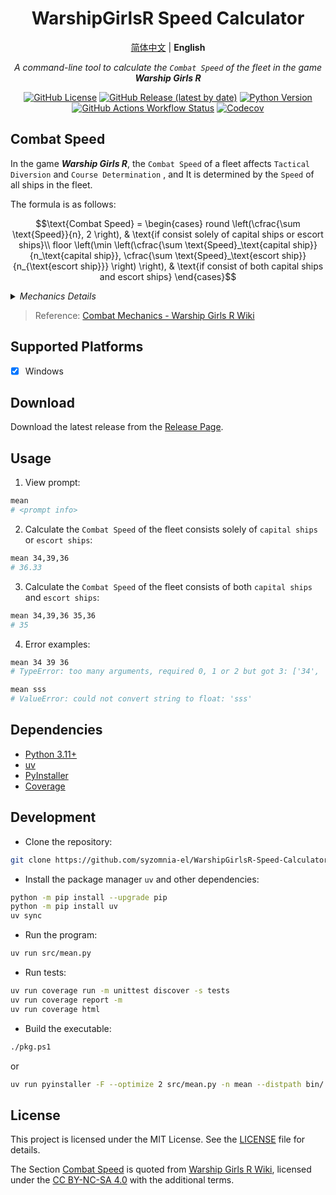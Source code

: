 <div align="center">

# WarshipGirlsR Speed Calculator

[简体中文](README.md) | **English**

_A command-line tool to calculate the `Combat Speed` of the fleet in the game **Warship Girls R**_

[![GitHub License](https://img.shields.io/github/license/syzomnia-el/WarshipGirlsR-Speed-Calculator)](LICENSE)
[![GitHub Release (latest by date)](https://img.shields.io/github/v/release/syzomnia-el/WarshipGirlsR-Speed-Calculator?include_prereleases&sort=date&display_name=release)](https://github.com/syzomnia-el/WarshipGirlsR-Speed-Calculator/releases)
[![Python Version](https://img.shields.io/badge/python-3.11%20%7C%203.12%20%7C%203.13-blue)](https://www.python.org)
[![GitHub Actions Workflow Status](https://img.shields.io/github/actions/workflow/status/syzomnia-el/WarshipGirlsR-Speed-Calculator/codecov.yml)](https://github.com/syzomnia-el/WarshipGirlsR-Speed-Calculator/actions/workflows/codecov.yml)
[![Codecov](https://img.shields.io/codecov/c/gh/syzomnia-el/WarshipGirlsR-Speed-Calculator?token=T3Q72DSMHL)](https://codecov.io/gh/syzomnia-el/WarshipGirlsR-Speed-Calculator)

</div>

## Combat Speed

In the game _**Warship Girls R**_, the `Combat Speed` of a fleet affects `Tactical Diversion` and
`Course Determination` , and It is determined by the `Speed` of all ships in the fleet.

The formula is as follows:

```math
\text{Combat Speed} = 
\begin{cases}
round \left(\cfrac{\sum \text{Speed}}{n}, 2 \right), & \text{if consist solely of capital ships or escort ships}\\
floor \left(\min \left(\cfrac{\sum \text{Speed}_\text{capital ship}}{n_\text{capital ship}}, \cfrac{\sum \text{Speed}_\text{escort ship}}{n_{\text{escort ship}}} \right) \right), & \text{if consist of both capital ships and escort ships}
\end{cases}
```

<details>
<summary><em>Mechanics Details</em></summary>
The ship types in the game are as follows:

- **Capital Ship**:

  | Full Name                           | Abbreviation | 
  |-------------------------------------|--------------|
  | Battleship                          | BB           |
  | Aviation Battleship                 | BBV          |
  | Battlecruiser                       | BC           |
  | Battleship, guided missile          | BBG          |
  | Large Cruiser, guided missile       | BG           |
  | Standard Aircraft Carrier           | CV           |
  | Armored Aircraft Carrier            | AV           |
  | Крейсер, ракета                     | KP           |
  | Destroyer, anti-ship guided missile | ASDG         |
  | Submarine, guided missile           | SSG          |
  | Elite                               | /            |
  | Fortress                            | /            |
  | Port                                | /            |
  | Airfield                            | /            |
  | ? ? ?                               | /            |

- **Escort Ship**:

  | Full Name                          | Abbreviation |
  |------------------------------------|--------------|
  | Light Aircraft Carrier             | CVL          |
  | Heavy Cruiser                      | CA           |
  | Light Cruiser                      | CL           |
  | Torpedo Cruiser                    | CLT          |
  | Aviation Cruiser                   | CAV          |
  | Cruiser, guided missile            | CG           |
  | Monitor                            | BM           |
  | Destroyer                          | DD           |
  | Destroyer, anti-air guided missile | AADG         |
  | Submarine                          | SS           |
  | Submarine Monitor                  | SC           |
  | Replenishment Oiler                | AP           |

Additionally, they are categorized into:

- **Underwater Ship**: SS, SC and SSG
- **Surface Ship**: Other ship types

When calculating `Combat Speed`, adhere to the following rules:

- If surface ships are present, underwater ships are excluded from the calculation.
- CVL, AADG and CG are treated as capital ships in the calculation, despite being escort ships.

</details>

> Reference:
> [Combat Mechanics - Warship Girls R Wiki](https://www.zjsnrwiki.com/wiki/%E6%88%98%E6%96%97%E6%9C%BA%E5%88%B6#%E6%88%98%E6%9C%AF%E8%BF%82%E5%9B%9E)

## Supported Platforms

- [x] Windows

## Download

Download the latest release from
the [Release Page](https://github.com/syzomnia-el/WarshipGirlsR-Speed-Calculator/releases).

## Usage

1. View prompt:

```bash
mean
# <prompt info>
```

2. Calculate the `Combat Speed` of the fleet consists solely of `capital ships` or `escort ships`:

```bash
mean 34,39,36
# 36.33
```

3. Calculate the `Combat Speed` of the fleet consists of both `capital ships` and `escort ships`:

```bash
mean 34,39,36 35,36
# 35
```

4. Error examples:

```bash
mean 34 39 36
# TypeError: too many arguments, required 0, 1 or 2 but got 3: ['34', '39', '36']

mean sss
# ValueError: could not convert string to float: 'sss'
```

## Dependencies

- [Python 3.11+](https://www.python.org)
- [uv](https://docs.astral.sh/uv)
- [PyInstaller](https://pyinstaller.org)
- [Coverage](https://coverage.readthedocs.io)

## Development

- Clone the repository:

```bash
git clone https://github.com/syzomnia-el/WarshipGirlsR-Speed-Calculator.git
```

- Install the package manager `uv` and other dependencies:

```bash
python -m pip install --upgrade pip
python -m pip install uv
uv sync
```

- Run the program:

```bash
uv run src/mean.py
```

- Run tests:

```bash
uv run coverage run -m unittest discover -s tests
uv run coverage report -m
uv run coverage html
```

- Build the executable:

```bash
./pkg.ps1
```

or

```bash
uv run pyinstaller -F --optimize 2 src/mean.py -n mean --distpath bin/ --clean
```

## License

This project is licensed under the MIT License. See the [LICENSE](LICENSE) file for details.

The Section [Combat Speed](#combat-speed) is quoted from [Warship Girls R Wiki](https://www.zjsnrwiki.com),
licensed under the [CC BY-NC-SA 4.0](https://creativecommons.org/licenses/by-nc-sa/4.0/deed.en)
with the additional terms.
